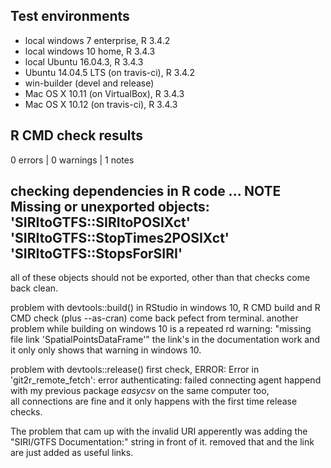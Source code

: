 ## Test environments
* local windows 7 enterprise, R 3.4.2
* local windows 10 home, R 3.4.3
* local Ubuntu 16.04.3, R 3.4.3
* Ubuntu 14.04.5 LTS (on travis-ci), R 3.4.2
* win-builder (devel and release)
* Mac OS X 10.11 (on VirtualBox), R 3.4.3
* Mac OS X 10.12 (on travis-ci), R 3.4.3


## R CMD check results

0 errors | 0 warnings | 1 notes

checking dependencies in R code ... NOTE
Missing or unexported objects:
  'SIRItoGTFS::SIRItoPOSIXct' 'SIRItoGTFS::StopTimes2POSIXct'
  'SIRItoGTFS::StopsForSIRI'
---

all of these objects should not be exported, other than that checks come back clean. 
    
problem with devtools::build() in RStudio in windows 10,
R CMD build and R CMD check (plus --as-cran) come back pefect from terminal.
another problem while building on windows 10 is a repeated rd warning:
"missing file link 'SpatialPointsDataFrame'"
the link's in the documentation work and it only only shows that warning in windows 10.   
    
problem with devtools::release() first check,
ERROR: Error in 'git2r_remote_fetch': error authenticating: failed connecting agent
happend with my previous package *easycsv* on the same computer too,    
all connections are fine and it only happens with the first time release checks.    
    
The problem that cam up with the invalid URI apperently was adding the "SIRI/GTFS Documentation:" string in front of it.
removed that and the link are just added as useful links.
